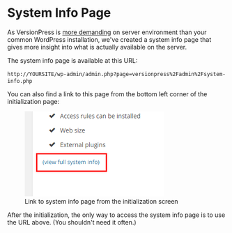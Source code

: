 # System Info Page

As VersionPress is [more demanding](../getting-started/installation-uninstallation) on server environment than your common WordPress installation, we've created a system info page that gives more insight into what is actually available on the server.

The system info page is available at this URL:

    http://YOURSITE/wp-admin/admin.php?page=versionpress%2Fadmin%2Fsystem-info.php

You can also find a link to this page from the bottom left corner of the initialization page:

<figure style="width: 80%;">
  <img src="../../media/link-to-system-info-page.png" alt="Link to system info page" />
  <figcaption>Link to system info page from the initialization screen</figcaption>
</figure>

After the initialization, the only way to access the system info page is to use the URL above. (You shouldn't need it often.)
